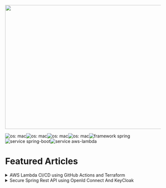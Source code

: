 [<img src="https://static.wixstatic.com/media/95a8d23fd351498dacce637ff0136bb8.jpg/v1/fill/w_663,h_433,al_c,q_90,usm_0.66_1.00_0.01/95a8d23fd351498dacce637ff0136bb8.webp" width=1000 height=400>](https://www.todaystechnology.org/)

![os: mac](https://img.shields.io/badge/os-mac-success)![os: mac](https://img.shields.io/badge/language-java-success)![os: mac](https://img.shields.io/badge/language-node.js-success)![os: mac](https://img.shields.io/badge/platforms-aws-success)![framework spring](https://img.shields.io/badge/frameworks-spring-success)![service spring-boot](https://img.shields.io/badge/service-spring--boot-success)![service aws-lambda](https://img.shields.io/badge/service-aws--lambda-success)

# Featured Articles
<details>
  <summary>AWS Lambda CI/CD using GitHub Actions and Terraform</summary>
  
  [<img src="https://static.wixstatic.com/media/f9191e_cf391afa64454564b921fe1e38fc2c55~mv2.png/v1/fill/w_663,h_381,al_c,q_90,usm_0.66_1.00_0.01/f9191e_cf391afa64454564b921fe1e38fc2c55~mv2.web">](https://www.todaystechnology.org/post/aws-lambda-development-environment-with-ci-cd-part-1)
</details>

<details>
  <summary>Secure Spring Rest API using OpenId Connect And KeyCloak</summary>
  
  [<img src="https://static.wixstatic.com/media/f9191e_d618ddaf6073447890264c9f94894020~mv2.png/v1/fill/w_663,h_308,al_c,q_90,usm_0.66_1.00_0.01/f9191e_d618ddaf6073447890264c9f94894020~mv2.webp">](https://www.todaystechnology.org/post/secure-spring-rest-api-using-openid-connect-and-keycloak-part-1)
</details>



<!--
**dvchacko/dvchacko** is a ✨ _special_ ✨ repository because its `README.md` (this file) appears on your GitHub profile.

Here are some ideas to get you started:

- 🔭 I’m currently working on ...
- 🌱 I’m currently learning ...
- 👯 I’m looking to collaborate on ...
- 🤔 I’m looking for help with ...
- 💬 Ask me about ...
- 📫 How to reach me: ...
- 😄 Pronouns: ...
- ⚡ Fun fact: ...
-->
